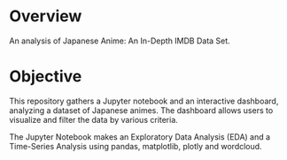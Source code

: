 # Overview
An analysis of Japanese Anime: An In-Depth IMDB Data Set.

# Objective
This repository gathers a Jupyter notebook and an interactive dashboard, analyzing a dataset of Japanese animes. The dashboard allows users to visualize and filter the data by various criteria.

The Jupyter Notebook makes an Exploratory Data Analysis (EDA) and a Time-Series Analysis using pandas, matplotlib, plotly and wordcloud.
